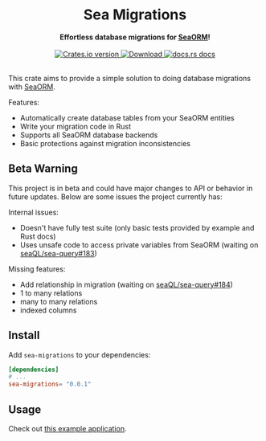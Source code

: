 <h1 align="center">Sea Migrations</h1>
<div align="center">
 <strong>
   Effortless database migrations for <a href="https://www.sea-ql.org/SeaORM/">SeaORM</a>!
 </strong>
</div>

<br />

<div align="center">
  <!-- Crates version -->
  <a href="https://crates.io/crates/sea-migrations">
    <img src="https://img.shields.io/crates/v/sea-migrations.svg?style=flat-square"
    alt="Crates.io version" />
  </a>
  <!-- Downloads -->
  <a href="https://crates.io/crates/sea-migrations">
    <img src="https://img.shields.io/crates/d/sea-migrations.svg?style=flat-square"
      alt="Download" />
  </a>
  <!-- docs.rs docs -->
  <a href="https://docs.rs/sea-migrations">
    <img src="https://img.shields.io/badge/docs-latest-blue.svg?style=flat-square"
      alt="docs.rs docs" />
  </a>
</div>
<br/>

This crate aims to provide a simple solution to doing database migrations with [SeaORM](https://www.sea-ql.org/SeaORM/).

Features:
 - Automatically create database tables from your SeaORM entities
 - Write your migration code in Rust
 - Supports all SeaORM database backends
 - Basic protections against migration inconsistencies

## Beta Warning

This project is in beta and could have major changes to API or behavior in future updates. Below are some issues the project currently has:

Internal issues:
 - Doesn't have fully test suite (only basic tests provided by example and Rust docs)
 - Uses unsafe code to access private variables from SeaORM (waiting on [seaQL/sea-query#183](https://github.com/SeaQL/sea-query/issues/183))

Missing features:
 - Add relationship in migration (waiting on [seaQL/sea-query#184](https://github.com/SeaQL/sea-query/issues/184))
 - 1 to many relations
 - many to many relations
 - indexed columns

## Install

Add `sea-migrations` to your dependencies:

```toml
[dependencies]
# ...
sea-migrations= "0.0.1"
```
## Usage

Check out [this example application](https://github.com/oscartbeaumont/sea-migrations/tree/main/example).